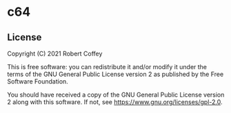 # c64

## License

Copyright (C) 2021 Robert Coffey

This is free software: you can redistribute it and/or modify it under the terms
of the GNU General Public License version 2 as published by the Free Software
Foundation.

You should have received a copy of the GNU General Public License version 2
along with this software. If not, see <https://www.gnu.org/licenses/gpl-2.0>.
